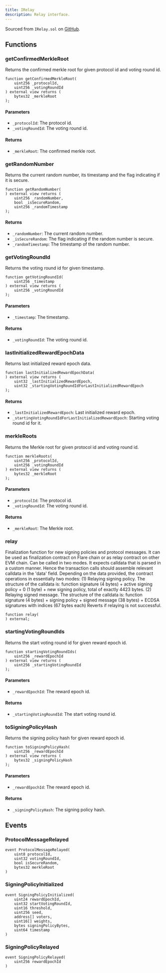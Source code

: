 ```yaml
---
title: IRelay
description: Relay interface.
---
```


Sourced from `IRelay.sol` on [GitHub](https://github.com/flare-foundation/flare-smart-contracts-v2/blob/main/contracts/userInterfaces/IRelay.sol).

## Functions

### getConfirmedMerkleRoot

Returns the confirmed merkle root for given protocol id and voting round id.

```solidity
function getConfirmedMerkleRoot(
    uint256 _protocolId,
    uint256 _votingRoundId
) external view returns (
    bytes32 _merkleRoot
);
```

#### Parameters

- `_protocolId`: The protocol id.
- `_votingRoundId`: The voting round id.

#### Returns

- `_merkleRoot`: The confirmed merkle root.

### getRandomNumber

Returns the current random number, its timestamp and the flag indicating if it is secure.

```solidity
function getRandomNumber(
) external view returns (
    uint256 _randomNumber,
    bool _isSecureRandom,
    uint256 _randomTimestamp
);
```

#### Returns

- `_randomNumber`: The current random number.
- `_isSecureRandom`: The flag indicating if the random number is secure.
- `_randomTimestamp`: The timestamp of the random number.

### getVotingRoundId

Returns the voting round id for given timestamp.

```solidity
function getVotingRoundId(
    uint256 _timestamp
) external view returns (
    uint256 _votingRoundId
);
```

#### Parameters

- `_timestamp`: The timestamp.

#### Returns

- `_votingRoundId`: The voting round id.

### lastInitializedRewardEpochData

Returns last initialized reward epoch data.

```solidity
function lastInitializedRewardEpochData(
) external view returns (
    uint32 _lastInitializedRewardEpoch,
    uint32 _startingVotingRoundIdForLastInitializedRewardEpoch
);
```

#### Returns

- `_lastInitializedRewardEpoch`: Last initialized reward epoch.
- `_startingVotingRoundIdForLastInitializedRewardEpoch`: Starting voting round id for it.

### merkleRoots

Returns the Merkle root for given protocol id and voting round id.

```solidity
function merkleRoots(
    uint256 _protocolId,
    uint256 _votingRoundId
) external view returns (
    bytes32 _merkleRoot
);
```

#### Parameters

- `_protocolId`: The protocol id.
- `_votingRoundId`: The voting round id.

#### Returns

- `_merkleRoot`: The Merkle root.

### relay

Finalization function for new signing policies and protocol messages.
It can be used as finalization contract on Flare chain or as relay contract on other EVM chain.
Can be called in two modes. It expects calldata that is parsed in a custom manner.
Hence the transaction calls should assemble relevant calldata in the 'data' field.
Depending on the data provided, the contract operations in essentially two modes:
(1) Relaying signing policy. The structure of the calldata is:
function signature (4 bytes) + active signing policy + 0 (1 byte) + new signing policy,
total of exactly 4423 bytes.
(2) Relaying signed message. The structure of the calldata is:
function signature (4 bytes) + signing policy + signed message (38 bytes) + ECDSA signatures with indices (67 bytes each)
Reverts if relaying is not successful.

```solidity
function relay(
) external;
```

### startingVotingRoundIds

Returns the start voting round id for given reward epoch id.

```solidity
function startingVotingRoundIds(
    uint256 _rewardEpochId
) external view returns (
    uint256 _startingVotingRoundId
);
```

#### Parameters

- `_rewardEpochId`: The reward epoch id.

#### Returns

- `_startingVotingRoundId`: The start voting round id.

### toSigningPolicyHash

Returns the signing policy hash for given reward epoch id.

```solidity
function toSigningPolicyHash(
    uint256 _rewardEpochId
) external view returns (
    bytes32 _signingPolicyHash
);
```

#### Parameters

- `_rewardEpochId`: The reward epoch id.

#### Returns

- `_signingPolicyHash`: The signing policy hash.

## Events

### ProtocolMessageRelayed

```solidity
event ProtocolMessageRelayed(
    uint8 protocolId,
    uint32 votingRoundId,
    bool isSecureRandom,
    bytes32 merkleRoot
)
```

### SigningPolicyInitialized

```solidity
event SigningPolicyInitialized(
    uint24 rewardEpochId,
    uint32 startVotingRoundId,
    uint16 threshold,
    uint256 seed,
    address[] voters,
    uint16[] weights,
    bytes signingPolicyBytes,
    uint64 timestamp
)
```

### SigningPolicyRelayed

```solidity
event SigningPolicyRelayed(
    uint256 rewardEpochId
)
```

